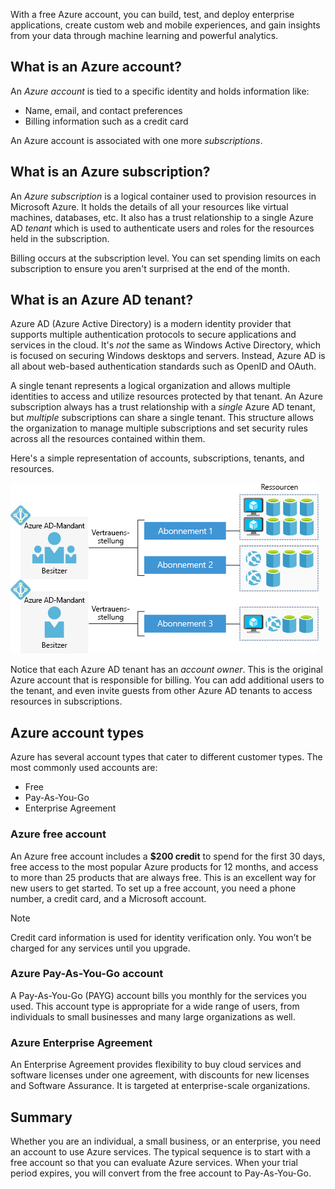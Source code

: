 With a free Azure account, you can build, test, and deploy enterprise applications, create custom web and mobile experiences, and gain insights from your data through machine learning and powerful analytics.

## What is an Azure account?

An _Azure account_ is tied to a specific identity and holds information like:

- Name, email, and contact preferences
- Billing information such as a credit card

An Azure account is associated with one more  _subscriptions_.

## What is an Azure subscription?

An _Azure subscription_ is a logical container used to provision resources in Microsoft Azure. It holds the details of all your resources like virtual machines, databases, etc. It also has a trust relationship to a single Azure AD _tenant_ which is used to authenticate users and roles for the resources held in the subscription.

Billing occurs at the subscription level. You can set spending limits on each subscription to ensure you aren't surprised at the end of the month. 

## What is an Azure AD tenant?

Azure AD (Azure Active Directory) is a modern identity provider that supports multiple authentication protocols to secure applications and services in the cloud. It's _not_ the same as Windows Active Directory, which is focused on securing Windows desktops and servers. Instead, Azure AD is all about web-based authentication standards such as OpenID and OAuth.

A single tenant represents a logical organization and allows multiple identities to access and utilize resources protected by that tenant. An Azure subscription always has a trust relationship with a _single_ Azure AD tenant, but _multiple_ subscriptions can share a single tenant. This structure allows the organization to manage multiple subscriptions and set security rules across all the resources contained within them.

Here's a simple representation of accounts, subscriptions, tenants, and resources.

![Diagram of how accounts, tenants, subscriptions, and resources work together](../media/3-azure-ad-tenant.png)

Notice that each Azure AD tenant has an _account owner_. This is the original Azure account that is responsible for billing. You can add additional users to the tenant, and even invite guests from other Azure AD tenants to access resources in subscriptions.

## Azure account types

Azure has several account types that cater to different customer types. The most commonly used accounts are:

- Free
- Pay-As-You-Go
- Enterprise Agreement

### Azure free account

An Azure free account includes a **$200 credit** to spend for the first 30 days, free access to the most popular Azure products for 12 months, and access to more than 25 products that are always free. This is an excellent way for new users to get started. To set up a free account, you need a phone number, a credit card, and a Microsoft account.

> [!NOTE]
> Credit card information is used for identity verification only. You won’t be charged for any services until you upgrade.

### Azure Pay-As-You-Go account

A Pay-As-You-Go (PAYG) account bills you monthly for the services you used. This account type is appropriate for a wide range of users, from individuals to small businesses and many large organizations as well.

### Azure Enterprise Agreement

An Enterprise Agreement provides flexibility to buy cloud services and software licenses under one agreement, with discounts for new licenses and Software Assurance. It is targeted at enterprise-scale organizations.

## Summary

Whether you are an individual, a small business, or an enterprise, you need an account to use Azure services. The typical sequence is to start with a free account so that you can evaluate Azure services. When your trial period expires, you will convert from the free account to Pay-As-You-Go.